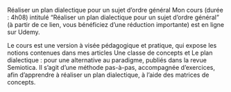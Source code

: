 Réaliser un plan dialectique pour un sujet d’ordre général
Mon cours (durée : 4h08) intitulé “Réaliser un plan dialectique pour un sujet d’ordre général” (à partir de ce lien, vous bénéficiez d’une réduction importante) est en ligne sur Udemy.


Le cours est une version à visée pédagogique et pratique, qui expose les notions contenues dans mes articles Une classe de concepts et Le plan dialectique : pour une alternative au paradigme, publiés dans la revue Semiotica. Il s’agit d’une méthode pas-à-pas, accompagnée d’exercices, afin d’apprendre à réaliser un plan dialectique, à l’aide des matrices de concepts.
